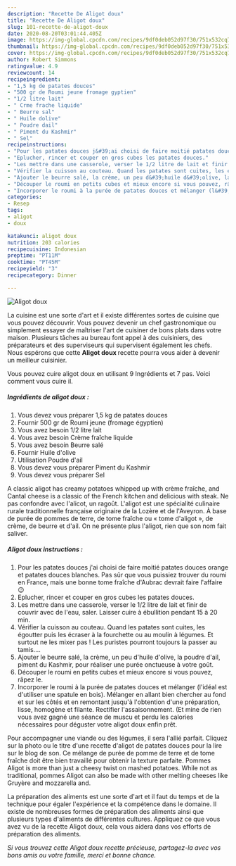 ```yaml
---
description: "Recette De Aligot doux"
title: "Recette De Aligot doux"
slug: 101-recette-de-aligot-doux
date: 2020-08-20T03:01:44.405Z
image: https://img-global.cpcdn.com/recipes/9df0deb052d97f30/751x532cq70/aligot-doux-photo-principale-de-la-recette.jpg
thumbnail: https://img-global.cpcdn.com/recipes/9df0deb052d97f30/751x532cq70/aligot-doux-photo-principale-de-la-recette.jpg
cover: https://img-global.cpcdn.com/recipes/9df0deb052d97f30/751x532cq70/aligot-doux-photo-principale-de-la-recette.jpg
author: Robert Simmons
ratingvalue: 4.9
reviewcount: 14
recipeingredient:
- "1,5 kg de patates douces"
- "500 gr de Roumi jeune fromage gyptien"
- "1/2 litre lait"
- " Crme frache liquide"
- " Beurre sal"
- " Huile dolive"
- " Poudre dail"
- " Piment du Kashmir"
- " Sel"
recipeinstructions:
- "Pour les patates douces j&#39;ai choisi de faire moitié patates douces orange et patates douces blanches. Pas sûr que vous puissiez trouver du roumi en France, mais une bonne tome fraîche d&#39;Aubrac devrait faire l&#39;affaire 😉"
- "Eplucher, rincer et couper en gros cubes les patates douces."
- "Les mettre dans une casserole, verser le 1/2 litre de lait et finir de couvrir avec de l&#39;eau, saler. Laisser cuire à ébullition pendant 15 à 20 min."
- "Vérifier la cuisson au couteau. Quand les patates sont cuites, les égoutter puis les écraser à la fourchette ou au moulin à légumes. Et surtout ne les mixer pas ! Les puristes pourront toujours la passer au tamis...."
- "Ajouter le beurre salé, la crème, un peu d&#39;huile d&#39;olive, la poudre d&#39;ail, piment du Kashmir, pour réaliser une purée onctueuse à votre goût."
- "Découper le roumi en petits cubes et mieux encore si vous pouvez, râpez le."
- "Incorporer le roumi à la purée de patates douces et mélanger (l&#39;idéal est d&#39;utiliser une spatule en bois). Mélanger en allant bien chercher au fond et sur les côtés et en remontant jusqu&#39;à l&#39;obtention d&#39;une préparation, lisse, homogène et filante. Rectifier l&#39;assaisonnement. (Et mine de rien vous avez gagné une séance de muscu et perdu les calories nécessaires pour déguster votre aligot doux enfin prêt."
categories:
- Resep
tags:
- aligot
- doux

katakunci: aligot doux 
nutrition: 203 calories
recipecuisine: Indonesian
preptime: "PT11M"
cooktime: "PT45M"
recipeyield: "3"
recipecategory: Dinner

---
```



![Aligot doux](https://img-global.cpcdn.com/recipes/9df0deb052d97f30/751x532cq70/aligot-doux-photo-principale-de-la-recette.jpg)

La cuisine est une sorte d'art et il existe différentes sortes de cuisine que vous pouvez découvrir. Vous pouvez devenir un chef gastronomique ou simplement essayer de maîtriser l'art de cuisiner de bons plats dans votre maison. Plusieurs tâches au bureau font appel à des cuisiniers, des préparateurs et des superviseurs qui supervisent également les chefs. Nous espérons que cette <strong> Aligot doux </strong> recette pourra vous aider à devenir un meilleur cuisinier.

<!--inarticleads1-->

Vous pouvez cuire aligot doux en utilisant 9 Ingrédients et 7 pas. Voici comment vous cuire il.

##### Ingrédients de aligot doux :

1. Vous devez vous préparer 1,5 kg de patates douces
1. Fournir 500 gr de Roumi jeune (fromage égyptien)
1. Vous avez besoin 1/2 litre lait
1. Vous avez besoin  Crème fraîche liquide
1. Vous avez besoin  Beurre salé
1. Fournir  Huile d&#39;olive
1. Utilisation  Poudre d&#39;ail
1. Vous devez vous préparer  Piment du Kashmir
1. Vous devez vous préparer  Sel


A classic aligot has creamy potatoes whipped up with crème fraîche, and Cantal cheese is a classic of the French kitchen and delicious with steak. Ne pas confondre avec l&#39;alicot, un ragoût. L&#39;aligot est une spécialité culinaire rurale traditionnelle française originaire de la Lozère et de l&#39;Aveyron. À base de purée de pommes de terre, de tome fraîche ou « tome d&#39;aligot », de crème, de beurre et d&#39;ail. On ne présente plus l&#39;aligot, rien que son nom fait saliver. 

<!--inarticleads2-->

##### Aligot doux instructions :

1. Pour les patates douces j&#39;ai choisi de faire moitié patates douces orange et patates douces blanches. Pas sûr que vous puissiez trouver du roumi en France, mais une bonne tome fraîche d&#39;Aubrac devrait faire l&#39;affaire 😉
1. Eplucher, rincer et couper en gros cubes les patates douces.
1. Les mettre dans une casserole, verser le 1/2 litre de lait et finir de couvrir avec de l&#39;eau, saler. Laisser cuire à ébullition pendant 15 à 20 min.
1. Vérifier la cuisson au couteau. Quand les patates sont cuites, les égoutter puis les écraser à la fourchette ou au moulin à légumes. Et surtout ne les mixer pas ! Les puristes pourront toujours la passer au tamis....
1. Ajouter le beurre salé, la crème, un peu d&#39;huile d&#39;olive, la poudre d&#39;ail, piment du Kashmir, pour réaliser une purée onctueuse à votre goût.
1. Découper le roumi en petits cubes et mieux encore si vous pouvez, râpez le.
1. Incorporer le roumi à la purée de patates douces et mélanger (l&#39;idéal est d&#39;utiliser une spatule en bois). Mélanger en allant bien chercher au fond et sur les côtés et en remontant jusqu&#39;à l&#39;obtention d&#39;une préparation, lisse, homogène et filante. Rectifier l&#39;assaisonnement. (Et mine de rien vous avez gagné une séance de muscu et perdu les calories nécessaires pour déguster votre aligot doux enfin prêt.


Pour accompagner une viande ou des légumes, il sera l&#39;allié parfait. Cliquez sur la photo ou le titre d&#39;une recette d&#39;aligot de patates douces pour la lire sur le blog de son. Ce mélange de purée de pomme de terre et de tome fraîche doit être bien travaillé pour obtenir la texture parfaite. Pommes Aligot is more than just a cheesy twist on mashed potatoes. While not as traditional, pommes Aligot can also be made with other melting cheeses like Gruyère and mozzarella and. 

<!--inarticleads1-->

<p>
La préparation des aliments est une sorte d'art et il faut du temps et de la technique pour égaler l'expérience et la compétence dans le domaine. Il existe de nombreuses formes de préparation des aliments ainsi que plusieurs types d'aliments de différentes cultures. Appliquez ce que vous avez vu de la recette Aligot doux, cela vous aidera dans vos efforts de préparation des aliments.
</p>

<p>
<i>Si vous trouvez cette Aligot doux recette précieuse, partagez-la avec vos bons amis ou votre famille, merci et bonne chance.</i>
</p>
